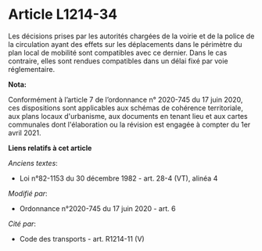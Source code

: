 # Article L1214-34

Les décisions prises par les autorités chargées de la voirie et de la police de la circulation ayant des effets sur les
déplacements dans le périmètre du plan local de mobilité sont compatibles avec ce dernier. Dans le cas contraire, elles sont
rendues compatibles dans un délai fixé par voie réglementaire.

**Nota:**

Conformément à l’article 7 de l’ordonnance n° 2020-745 du 17 juin 2020, ces dispositions sont applicables aux schémas de
cohérence territoriale, aux plans locaux d'urbanisme, aux documents en tenant lieu et aux cartes communales dont
l'élaboration ou la révision est engagée à compter du 1er avril 2021.

**Liens relatifs à cet article**

_Anciens textes_:

  - Loi n°82-1153 du 30 décembre 1982 - art. 28-4 (VT), alinéa 4

_Modifié par_:

  - Ordonnance n°2020-745 du 17 juin 2020 - art. 6

_Cité par_:

  - Code des transports - art. R1214-11 (V)
